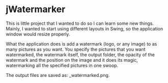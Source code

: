 # jWatermarker

This is little project that I wanted to do so I can learn some new things. Mainly, I wanted to start using different layouts in Swing, so the application window would resize properly. 

What the application does is add a watermark (logo, or any image) to as many pictures as you want. You specify the pictures that you want watermarked, the watermark itself, the output folder, the opacity of the watermark and the position on the image and it does its magic, watermarking all the specified pictures in one swoop.

The output files are saved as: <original image filename>_watermarked.png.

